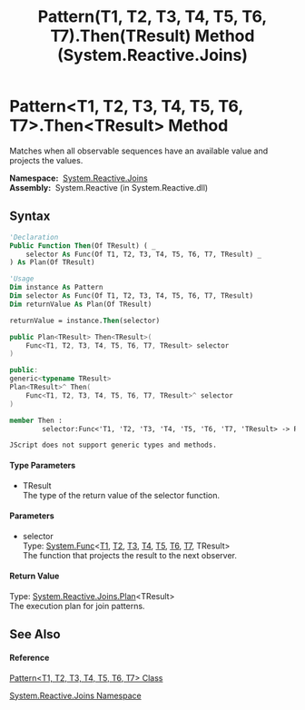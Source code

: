 ﻿---
title: Pattern(T1, T2, T3, T4, T5, T6, T7).Then(TResult) Method  (System.Reactive.Joins)
TOCTitle: Then(TResult) Method
ms:assetid: M:System.Reactive.Joins.Pattern`7.Then``1(System.Func{`0,`1,`2,`3,`4,`5,`6,``0})
ms:mtpsurl: https://msdn.microsoft.com/en-us/library/Hh228943(v=VS.103)
ms:contentKeyID: 36068361
ms.date: 06/28/2011
mtps_version: v=VS.103
f1_keywords:
- System.Reactive.Joins.Pattern`7.Then``1
dev_langs:
- CSharp
- JScript
- VB
- FSharp
- c++
---

# Pattern\<T1, T2, T3, T4, T5, T6, T7\>.Then\<TResult\> Method

Matches when all observable sequences have an available value and projects the values.

**Namespace:**  [System.Reactive.Joins](hh211841\(v=vs.103\).md)  
**Assembly:**  System.Reactive (in System.Reactive.dll)

## Syntax

``` vb
'Declaration
Public Function Then(Of TResult) ( _
    selector As Func(Of T1, T2, T3, T4, T5, T6, T7, TResult) _
) As Plan(Of TResult)
```

``` vb
'Usage
Dim instance As Pattern
Dim selector As Func(Of T1, T2, T3, T4, T5, T6, T7, TResult)
Dim returnValue As Plan(Of TResult)

returnValue = instance.Then(selector)
```

``` csharp
public Plan<TResult> Then<TResult>(
    Func<T1, T2, T3, T4, T5, T6, T7, TResult> selector
)
```

``` c++
public:
generic<typename TResult>
Plan<TResult>^ Then(
    Func<T1, T2, T3, T4, T5, T6, T7, TResult>^ selector
)
```

``` fsharp
member Then : 
        selector:Func<'T1, 'T2, 'T3, 'T4, 'T5, 'T6, 'T7, 'TResult> -> Plan<'TResult> 
```

``` jscript
JScript does not support generic types and methods.
```

#### Type Parameters

  - TResult  
    The type of the return value of the selector function.

#### Parameters

  - selector  
    Type: [System.Func](https://msdn.microsoft.com/en-us/library/Dd289456)\<[T1](hh229680\(v=vs.103\).md), [T2](hh229680\(v=vs.103\).md), [T3](hh229680\(v=vs.103\).md), [T4](hh229680\(v=vs.103\).md), [T5](hh229680\(v=vs.103\).md), [T6](hh229680\(v=vs.103\).md), [T7](hh229680\(v=vs.103\).md), TResult\>  
    The function that projects the result to the next observer.  

#### Return Value

Type: [System.Reactive.Joins.Plan](hh229039\(v=vs.103\).md)\<TResult\>  
The execution plan for join patterns.  

## See Also

#### Reference

[Pattern\<T1, T2, T3, T4, T5, T6, T7\> Class](hh229680\(v=vs.103\).md)

[System.Reactive.Joins Namespace](hh211841\(v=vs.103\).md)

